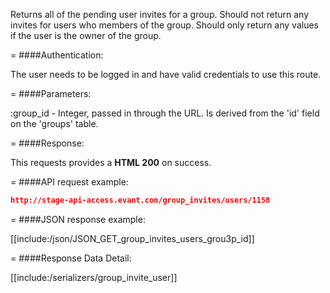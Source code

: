 <!-- --- title: GET /group_invites/users/:group_id -->

Returns all of the pending user invites for a group. Should not return any invites for users who members of the group. Should only return any values if the user is the owner of the group.

=
####Authentication:

The user needs to be logged in and have valid credentials to use this route.

=
####Parameters:

:group_id - Integer, passed in through the URL. Is derived from the 'id' field on the 'groups' table.

=
####Response:

This requests provides a <strong>HTML 200</strong> on success.

=
####API request example:
```json
http://stage-api-access.evant.com/group_invites/users/1158
```

=
####JSON response example:

[[include:/json/JSON_GET_group_invites_users_grou3p_id]]

=
####Response Data Detail:

[[include:/serializers/group_invite_user]]